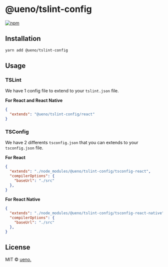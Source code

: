 # @ueno/tslint-config

[![npm](https://img.shields.io/npm/v/@ueno/tslint-config.svg)](https://www.npmjs.com/package/@ueno/tslint-config)

## Installation

```bash
yarn add @ueno/tslint-config
```

## Usage

### TSLint

We have 1 config file to extend to your `tslint.json` file.

**For React and React Native**

```json
{
  "extends": "@ueno/tslint-config/react"
}
```

### TSConfig

We have 2 differents `tsconfig.json` that you can extends to your `tsconfig.json` file.

**For React**

```json
{
  "extends": "./node_modules/@ueno/tslint-config/tsconfig-react",
  "compilerOptions": {
    "baseUrl": "./src"
  },
}
```

**For React Native**

```json
{
  "extends": "./node_modules/@ueno/tslint-config/tsconfig-react-native",
  "compilerOptions": {
    "baseUrl": "./src"
  },
}
```

## License

MIT &copy; [ueno.](http://ueno.co)
